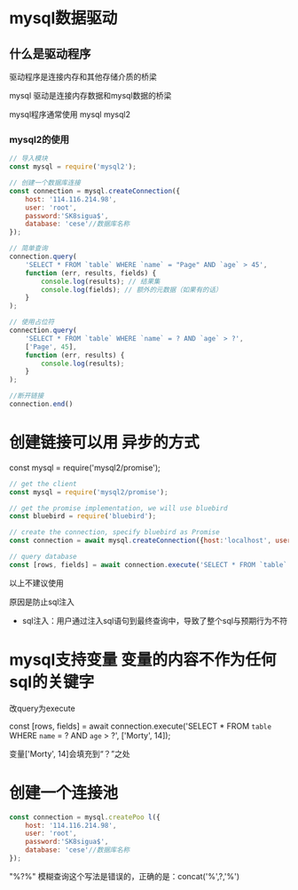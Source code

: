 # mysql数据驱动

## 什么是驱动程序 
驱动程序是连接内存和其他存储介质的桥梁

mysql 驱动是连接内存数据和mysql数据的桥梁

mysql程序通常使用 mysql  mysql2

 
### mysql2的使用 

```js
// 导入模块
const mysql = require('mysql2');

// 创建一个数据库连接
const connection = mysql.createConnection({
    host: '114.116.214.98',
    user: 'root',
    password:'SK8sigua$',
    database: 'cese'//数据库名称
});

// 简单查询
connection.query(
    'SELECT * FROM `table` WHERE `name` = "Page" AND `age` > 45',
    function (err, results, fields) {
        console.log(results); // 结果集
        console.log(fields); // 额外的元数据（如果有的话）
    }
);

// 使用占位符
connection.query(
    'SELECT * FROM `table` WHERE `name` = ? AND `age` > ?',
    ['Page', 45],
    function (err, results) {
        console.log(results);
    }
);

//断开链接
connection.end()

```



# 创建链接可以用 异步的方式

const mysql = require('mysql2/promise');

```js
// get the client
const mysql = require('mysql2/promise');

// get the promise implementation, we will use bluebird
const bluebird = require('bluebird');

// create the connection, specify bluebird as Promise
const connection = await mysql.createConnection({host:'localhost', user: 'root', database: 'test', Promise: bluebird});

// query database
const [rows, fields] = await connection.execute('SELECT * FROM `table` WHERE `name` = ? AND `age` > ?', ['Morty', 14]);

```

以上不建议使用

原因是防止sql注入

* sql注入：用户通过注入sql语句到最终查询中，导致了整个sql与预期行为不符


# mysql支持变量 变量的内容不作为任何sql的关键字

改query为execute

const [rows, fields] = await connection.execute('SELECT * FROM `table` WHERE `name` = ? AND `age` > ?', ['Morty', 14]); 

变量['Morty', 14]会填充到“？”之处


# 创建一个连接池

```js
const connection = mysql.createPoo l({
    host: '114.116.214.98',
    user: 'root',
    password:'SK8sigua$',
    database: 'cese'//数据库名称
});
```


"%?%" 模糊查询这个写法是错误的，正确的是：concat('%',?,'%')

